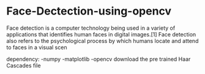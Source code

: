 # Face-Dectection-using-opencv 
Face detection is a computer technology being used in a variety of applications that identifies human faces in digital images.[1] Face detection also refers to the psychological process by which humans locate and attend to faces in a visual scen


dependency:
-numpy
-matplotlib
-opencv
download the pre trained  Haar Cascades  file 

